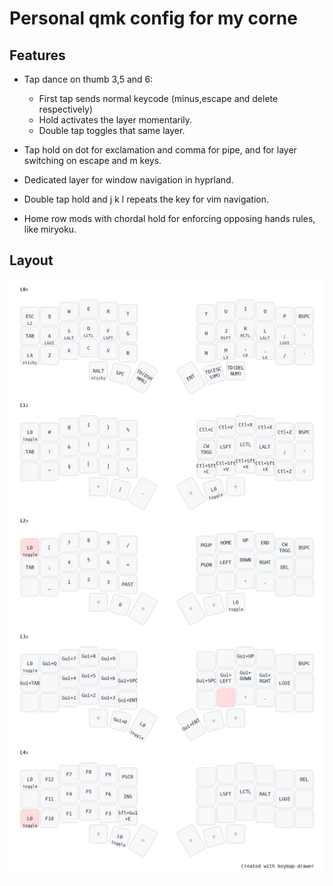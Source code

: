 # Personal qmk config for my corne

## Features

- Tap dance on thumb 3,5 and 6:

  - First tap sends normal keycode (minus,escape and delete respectively)
  - Hold activates the layer momentarily.
  - Double tap toggles that same layer.

- Tap hold on dot for exclamation and comma for pipe, and for layer switching on
  escape and m keys.

- Dedicated layer for window navigation in hyprland.

- Double tap hold and j k l repeats the key for vim navigation.

- Home row mods with chordal hold for enforcing opposing hands rules, like
  miryoku.

## Layout

![keyboard layout](./my_keymap.png)
